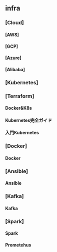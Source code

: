 ## infra

### [Cloud]
#### [AWS]
#### [GCP]
#### [Azure]
#### [Alibaba]

### [Kubernetes]

### [Terraform]
#### Docker&K8s
#### Kubernetes完全ガイド
#### 入門Kubernetes

### [Docker]
#### Docker

### [Ansible]
#### Ansible

### [Kafka]
#### Kafka

### [Spark]
#### Spark
#### Prometehus


